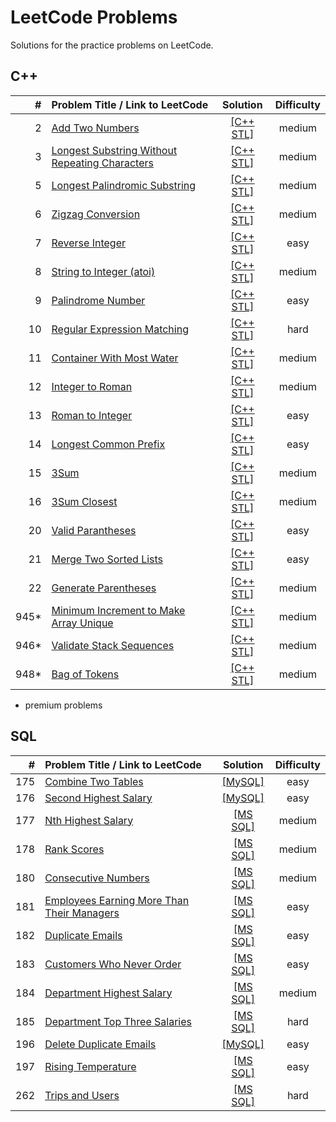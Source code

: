 # LeetCode Problems
Solutions for the practice problems on LeetCode.

## C++

| # | Problem Title / Link to LeetCode | Solution | Difficulty |
|---:| :--- | :---: | :---: |
|2|[Add Two Numbers](https://leetcode.com/problems/add-two-numbers/) | [[C++ STL]](002.Add-Two-Numbers.STL) |medium|
|3|[Longest Substring Without Repeating Characters](https://leetcode.com/problems/longest-substring-without-repeating-characters/) | [[C++ STL]](003.Longest-Substring.STL) |medium|
|5|[Longest Palindromic Substring](https://leetcode.com/problems/longest-palindromic-substring/) | [[C++ STL]](005.Longest-Palindromic-Substring.STL) |medium|
|6|[Zigzag Conversion](https://leetcode.com/problems/zigzag-conversion/) | [[C++ STL]](006.Zigzag-Conversion.STL) |medium|
|7|[Reverse Integer](https://leetcode.com/problems/reverse-integer/) | [[C++ STL]](007.Reverse-Integer.STL) |easy|
|8|[String to Integer (atoi)](https://leetcode.com/problems/string-to-integer-atoi/) | [[C++ STL]](008.String-to-Integer.STL) |medium|
|9|[Palindrome Number](https://leetcode.com/problems/palindrome-number/) | [[C++ STL]](009.Palindrome-Number.STL) |easy|
|10|[Regular Expression Matching](https://leetcode.com/problems/regular-expression-matching/) | [[C++ STL]](010.Regular-Expression-Matching.STL) |hard|
|11|[Container With Most Water](https://leetcode.com/problems/container-with-most-water/) | [[C++ STL]](011.Container-With-Most-Water.STL) |medium|
|12|[Integer to Roman](https://leetcode.com/problems/integer-to-roman/) | [[C++ STL]](012.Integer-to-Roman.STL) |medium|
|13|[Roman to Integer](https://leetcode.com/problems/roman-to-integer/) | [[C++ STL]](013.Roman-to-Integer.STL) |easy|
|14|[Longest Common Prefix](https://leetcode.com/problems/longest-common-prefix/) | [[C++ STL]](014.Longest-Common-Prefix.STL) |easy|
|15|[3Sum](https://leetcode.com/problems/3sum/) | [[C++ STL]](015.3Sum.STL) |medium|
|16|[3Sum Closest](https://leetcode.com/problems/3sum-closest/) | [[C++ STL]](016.3Sum-Closest.STL) |medium|
|20|[Valid Parantheses](https://leetcode.com/problems/valid-parentheses/) | [[C++ STL]](020.Valid-Parantheses.STL) |easy|
|21|[Merge Two Sorted Lists](https://leetcode.com/problems/merge-two-sorted-lists/) | [[C++ STL]](021.Merge-Two-Sorted-Lists.STL) |easy|
|22|[Generate Parentheses](https://leetcode.com/problems/generate-parentheses/) | [[C++ STL]](022.Generate-Parentheses.STL) |medium|
|945*|[Minimum Increment to Make Array Unique](https://leetcode.com/problems/minimum-increment-to-make-array-unique/) | [[C++ STL]](945.Minimum-Increment-to-Make-Array-Unique.STL) |medium|
|946*|[Validate Stack Sequences](https://leetcode.com/problems/validate-stack-sequences/) | [[C++ STL]](946.Validate-Stack-Sequences.STL) |medium|
|948*|[Bag of Tokens](https://leetcode.com/contest/weekly-contest-112/problems/bag-of-tokens/) | [[C++ STL]](948.Bag-of-Tokens.STL) |medium|

* premium problems

## SQL

| # | Problem Title / Link to LeetCode | Solution | Difficulty |
|---:| :--- | :---: | :---: |
|175|[Combine Two Tables](https://leetcode.com/problems/combine-two-tables) | [[MySQL]](sql/175.Combine-Two-Tables.SQL) |easy|
|176|[Second Highest Salary](https://leetcode.com/problems/second-highest-salary/) | [[MySQL]](sql/176.Second-Highest-Salary.SQL) |easy|
|177|[Nth Highest Salary](https://leetcode.com/problems/nth-highest-salary/) | [[MS SQL]](sql/177.Nth-Highest-Salary.SQL) |medium|
|178|[Rank Scores](https://leetcode.com/problems/rank-scores/) | [[MS SQL]](sql/178.Rank-Scores.SQL) |medium|
|180|[Consecutive Numbers](https://leetcode.com/problems/consecutive-numbers/) | [[MS SQL]](sql/180.Consecutive-Numbers.SQL) |medium|
|181|[Employees Earning More Than Their Managers](https://leetcode.com/problems/employees-earning-more-than-their-managers/) | [[MS SQL]](sql/181.Employees-Earning-More-Than-Their-Managers.SQL) |easy|
|182|[Duplicate Emails](https://leetcode.com/problems/duplicate-emails/)  | [[MS SQL]](sql/182.Duplicate-Emails.SQL) |easy|
|183|[Customers Who Never Order](https://leetcode.com/problems/customers-who-never-order/) | [[MS SQL]](sql/183.Customers-WhoNeverOrder.SQL) |easy|
|184|[Department Highest Salary](https://leetcode.com/problems/department-highest-salary/) | [[MS SQL]](sql/184.Department-Highest-Salary.SQL) |medium|
|185|[Department Top Three Salaries](https://leetcode.com/problems/department-top-three-salaries/) | [[MS SQL]](sql/185.Department-Top-Three-Salaries.SQL) |hard|
|196|[Delete Duplicate Emails](https://leetcode.com/problems/delete-duplicate-emails/)  | [[MySQL]](sql/196.Delete-Duplicate-Emails.SQL) |easy|
|197|[Rising Temperature](https://leetcode.com/problems/rising-temperature/) | [[MS SQL]](sql/197.Rising-Temperature.SQL) |easy|
|262|[Trips and Users](https://leetcode.com/problems/trips-and-users/) | [[MS SQL]](sql/262.Trips-and-Users.SQL) |hard|
